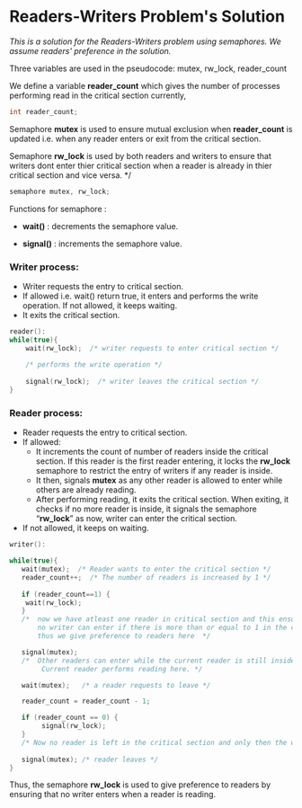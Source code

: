# Readers-Writers Problem's Solution

*This is a solution for the Readers-Writers problem using semaphores. We assume readers' preference in the solution.*

Three variables are used in the pseudocode: mutex, rw_lock, reader_count 

We define a variable **reader_count** which gives the number of processes performing read in the critical section currently,
```c++
int reader_count; 
```
Semaphore **mutex** is used to ensure mutual exclusion when **reader_count** is updated i.e. when any reader enters or exit from the critical section. 

Semaphore **rw_lock** is used by both readers and writers to ensure that writers dont enter thier critical section when a reader is already in thier critical section and vice versa. */
```c++
semaphore mutex, rw_lock; 
```
Functions for semaphore : 

* **wait()** : decrements the semaphore value. 

* **signal()** : increments the semaphore value. 

### Writer process:
 

* Writer requests the entry to critical section.
* If allowed i.e. wait() return true, it enters and performs the write operation. If not allowed, it keeps waiting.
* It exits the critical section.

```c++
reader():
while(true){
    wait(rw_lock);  /* writer requests to enter critical section */
    
    /* performs the write operation */
    
    signal(rw_lock);  /* writer leaves the critical section */
} 
```

### Reader process: 
 
* Reader requests the entry to critical section.
* If allowed: 
    - It increments the count of number of readers inside the critical section. If this reader is the first reader entering, it locks the **rw_lock** semaphore to restrict the entry of writers if any reader is inside.
    - It then, signals **mutex** as any other reader is allowed to enter while others are already reading.
    - After performing reading, it exits the critical section. When exiting, it checks if no more reader is inside, it signals the semaphore “**rw_lock**” as now, writer can enter the critical section.
* If not allowed, it keeps on waiting.
```c++
writer():

while(true){
   wait(mutex);  /* Reader wants to enter the critical section */
   reader_count++;  /* The number of readers is increased by 1 */          
   
   if (reader_count==1) {    
	wait(rw_lock);    
   }    
   /*  now we have atleast one reader in critical section and this ensures that
       no writer can enter if there is more than or equal to 1 in the critical section 
       thus we give preference to readers here  */           

   signal(mutex); 
   /*  Other readers can enter while the current reader is still inside the critical section.          
      	Current reader performs reading here. */

   wait(mutex);   /* a reader requests to leave */

   reader_count = reader_count - 1;

   if (reader_count == 0) {
        signal(rw_lock);
   }  
   /* Now no reader is left in the critical section and only then the writers can enter */
   
   signal(mutex); /* reader leaves */ 
}
```

Thus, the semaphore **rw_lock** is used to give preference to readers by ensuring that no writer enters when a reader is reading.

